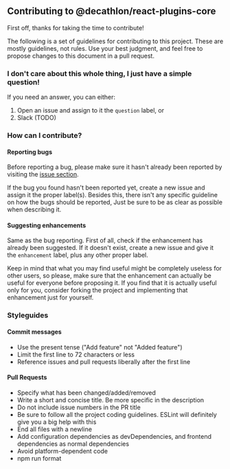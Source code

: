 ## Contributing to @decathlon/react-plugins-core

First off, thanks for taking the time to contribute!

The following is a set of guidelines for contributing to this project. These are mostly guidelines, not rules. Use your best judgment, and feel free to propose changes to this document in a pull request.

### I don't care about this whole thing, I just have a simple question!

If you need an answer, you can either:

1. Open an issue and assign to it the `question` label, or
2. Slack (TODO)

### How can I contribute?

#### Reporting bugs

Before reporting a bug, please make sure it hasn't already been reported by visiting the
[issue section](todo).

If the bug you found hasn't been reported yet, create a new issue and assign it the proper label(s).
Besides this, there isn't any specific guideline on how the bugs should be reported, Just be sure
to be as clear as possible when describing it.

#### Suggesting enhancements

Same as the bug reporting. First of all, check if the enhancement has already been suggested.
If it doesn't exist, create a new issue and give it the `enhancement` label, plus any other proper label.

Keep in mind that what you may find useful might be completely useless for other users,
so please, make sure that the enhancement can actually be useful for everyone before proposing it.
If you find that it is actually useful only for you, consider forking the project and implementing that
enhancement just for yourself.

### Styleguides

#### Commit messages

- Use the present tense ("Add feature" not "Added feature")
- Limit the first line to 72 characters or less
- Reference issues and pull requests liberally after the first line

#### Pull Requests

- Specify what has been changed/added/removed
- Write a short and concise title. Be more specific in the description
- Do not include issue numbers in the PR title
- Be sure to follow all the project coding guidelines. ESLint will definitely give you a big help with this
- End all files with a newline
- Add configuration dependencies as devDependencies, and frontend dependencies as normal dependencies
- Avoid platform-dependent code
- npm run format
